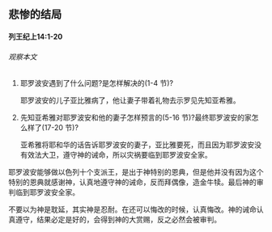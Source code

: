 ## 悲惨的结局

#### 列王纪上14:1-20

###### 观察本文

1. 耶罗波安遇到了什么问题?是怎样解决的(1-4 节)?

    耶罗波安的儿子亚比雅病了，他让妻子带着礼物去示罗见先知亚希雅。2. 先知亚希雅对耶罗波安和他的妻子怎样预言的(5-16 节)?最终耶罗波安的家怎么样了(17-20 节)?
    亚希雅将耶和华的话告诉耶罗波安的妻子，亚比雅要死，而且因为耶罗波安没有效法大卫，遵守神的诫命，所以灾祸要临到耶罗波安全家。
耶罗波安能够做以色列十个支派王，是出于神特别的恩典，但是他并没有因为这个特别的恩典就感谢神，认真地遵守神的诫命，反而拜偶像，造金牛犊。最后神的审判临到耶罗波安全家。
不要以为神是耽延，其实神是忍耐。在还可以悔改的时候，认真悔改。神的诫命认真遵守，结果必定是好的，会得到神的大赏赐，反之必然会被审判。